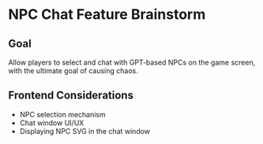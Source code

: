 # NPC Chat Feature Brainstorm

## Goal
Allow players to select and chat with GPT-based NPCs on the game screen, with the ultimate goal of causing chaos.

## Frontend Considerations
- NPC selection mechanism
- Chat window UI/UX
- Displaying NPC SVG in the chat window 